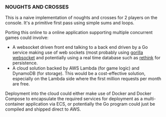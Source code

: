 ### NOUGHTS AND CROSSES

This is a naive implementation of noughts and crosses for 2 players
on the console. It's a primitive first pass using simple sums and loops.

Porting this online to a online application supporting multiple concurrent games could involve:

* A websocket driven front end talking to a back end driven by a Go service making use of web sockets (most probably using [gorilla websocket](https://github.com/gorilla/websocket) and potentially using 
a real time database such as [rethink](https://www.rethinkdb.com/) for
persistence.
* A cloud solution backed by AWS Lambda (for game logic) and DynamoDB (for storage). This would be a cost-effective solution, especially on
the Lambda side where the first million requests per month are free.

Deployment into the cloud could either make use of Docker and Docker Compose to encapsulate the required services for deployment as a multi-container application via ECS, or potentially the Go program could just be compiled and shipped direct to AWS. 

